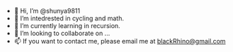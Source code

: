 - 👋 Hi, I’m @shunya9811
- 👀 I’m intedrested in cycling and math.
- 🌱 I’m currently learning in recursion.
- 💞️ I’m looking to collaborate on ...
- 📫 If you want to contact me, please email me at blackRhino@gmail.com

<!---
shunya9811/shunya9811 is a ✨ special ✨ repository because its `README.md` (this file) appears on your GitHub profile.
You can click the Preview link to take a look at your changes.
--->
